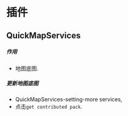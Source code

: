 # 插件

## QuickMapServices

##### 作用

- 地图底图.

##### 更新地图底图

- QuickMapServices-setting-more services,
- 点击`get contributed pack`.
